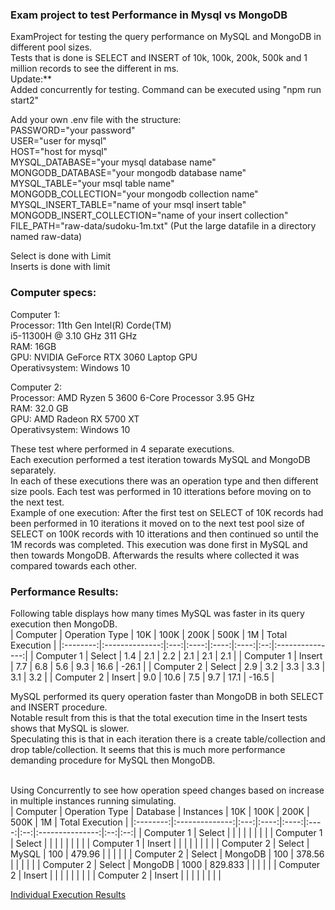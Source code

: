 ### Exam project to test Performance in Mysql vs MongoDB

ExamProject for testing the query performance on MySQL and MongoDB in different pool sizes. <br>
Tests that is done is SELECT and INSERT of 10k, 100k, 200k, 500k and 1 million records to see the different in ms. <br>
Update:** <br>
Added concurrently for testing. Command can be executed using "npm run start2" <br>

Add your own .env file with the structure: <br>
PASSWORD="your password" <br>
USER="user for mysql" <br>
HOST="host for mysql" <br>
MYSQL_DATABASE="your mysql database name" <br>
MONGODB_DATABASE="your mongodb database name" <br>
MYSQL_TABLE="your msql table name" <br>
MONGODB_COLLECTION="your mongodb collection name" <br>
MYSQL_INSERT_TABLE="name of your msql insert table" <br>
MONGODB_INSERT_COLLECTION="name of your insert collection"
FILE_PATH="raw-data/sudoku-1m.txt" (Put the large datafile in a directory named raw-data) <br>

Select is done with Limit <br>
Inserts is done with limit <br>


### Computer specs: <br>
Computer 1: <br>
Processor: 11th Gen Intel(R) Corde(TM) <br>
i5-11300H @ 3.10 GHz 311 GHz <br>
RAM: 16GB <br>
GPU: NVIDIA GeForce RTX 3060 Laptop GPU <br>
Operativsystem: Windows 10 <br>

Computer 2: <br>
Processor: AMD Ryzen 5 3600 6-Core Processor 3.95 GHz <br>
RAM: 32.0 GB <br>
GPU: AMD Radeon RX 5700 XT <br>
Operativsystem: Windows 10 <br>


These test where performed in 4 separate executions. <br>
Each execution performed a test iteration towards MySQL and MongoDB separately. <br>
In each of these executions there was an operation type and then different size pools. Each test was performed in 10 itterations before moving on to the next test.  <br>
Example of one execution: After the first test on SELECT of 10K records had been performed in 10 iterations it moved on to the next test pool size of SELECT on 100K records with 10 itterations and then continued so until the 1M records was completed. This execution was done first in MySQL and then towards MongoDB. Afterwards the results where collected it was compared towards each other. <br>

### Performance Results: <br>
Following table displays how many times MySQL was faster in its query execution then MongoDB.<br>
| Computer | Operation Type | 10K | 100K | 200K | 500K | 1M | Total Execution |
|:--------:|:--------------:|:---:|:----:|:----:|:----:|:--:|:---------------:|
| Computer 1 | Select | 1.4 | 2.1 | 2.2 | 2.1 | 2.1 | 2.1 |
| Computer 1 | Insert | 7.7 | 6.8 | 5.6 | 9.3 | 16.6 | -26.1  |
| Computer 2 | Select | 2.9 | 3.2 | 3.3 | 3.3 | 3.1 | 3.2 |
| Computer 2 | Insert | 9.0 | 10.6 | 7.5 | 9.7 | 17.1 | -16.5  |



MySQL performed its query operation faster than MongoDB in both SELECT and INSERT procedure. <br>
Notable result from this is that the total execution time in the Insert tests shows that MySQL is slower.<br>
Speculating this is that in each iteration there is a create table/collection and drop table/collection. It seems that this is much more performance demanding procedure for MySQL then MongoDB.


<br>
Using Concurrently to see how operation speed changes based on increase in multiple instances running simulating. <br>
| Computer | Operation Type | Database | Instances | 10K | 100K | 200K | 500K | 1M | Total Execution |
|:--------:|:--------------:|:---:|:----:|:----:|:----:|:--:|:---------------:|:--:|:--:|
| Computer 1 | Select |  |  |  |  |  |  |  |
| Computer 1 | Select |  |  |  |  |  |  |  |
| Computer 1 | Insert |  |  |  |  |  |  |  |
| Computer 2 | Select | MySQL | 100 | 479.96 |  |  |  |  |
| Computer 2 | Select | MongoDB | 100 | 378.56 |  |  |  |  |
| Computer 2 | Select | MongoDB | 1000 | 829.833 |  |  |  |  |
| Computer 2 | Insert |  |  |  |  |  |  |  |
| Computer 2 | Insert |  |  |  |  |  |  |  |

[Individual Execution Results](queryTests.md)
